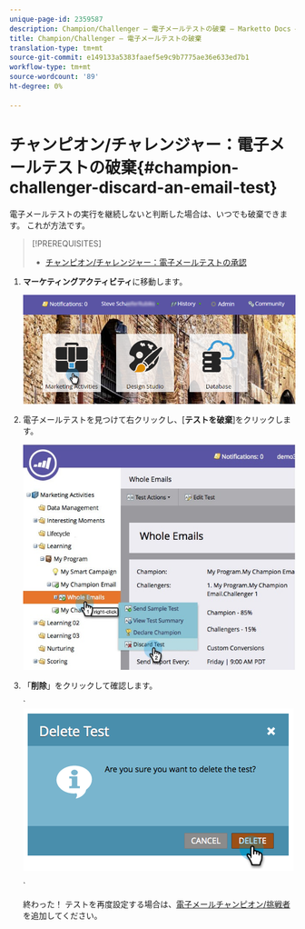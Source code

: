 ```yaml
---
unique-page-id: 2359587
description: Champion/Challenger — 電子メールテストの破棄 — Marketto Docs — 製品ドキュメント
title: Champion/Challenger — 電子メールテストの破棄
translation-type: tm+mt
source-git-commit: e149133a5383faaef5e9c9b7775ae36e633ed7b1
workflow-type: tm+mt
source-wordcount: '89'
ht-degree: 0%

---
```



# チャンピオン/チャレンジャー：電子メールテストの破棄{#champion-challenger-discard-an-email-test}

電子メールテストの実行を継続しないと判断した場合は、いつでも破棄できます。 これが方法です。

>[!PREREQUISITES]
>
>* [チャンピオン/チャレンジャー：電子メールテストの承認](champion-challenger-approve-your-email-test.md)

>



1. **マーケティングアクティビティ**&#x200B;に移動します。

   ![](assets/login-marketing-activities-3.png)

1. 電子メールテストを見つけて右クリックし、[**テストを破棄**]をクリックします。

   ![](assets/champion5.jpg)

1. 「**削除**」をクリックして確認します。

   ` ![](assets/image2014-9-15-14-3a17-3a11.png)

   `

   終わった！ テストを再度設定する場合は、[電子メールチャンピオン/挑戦者](add-an-email-champion-challenger.md)を追加してください。

